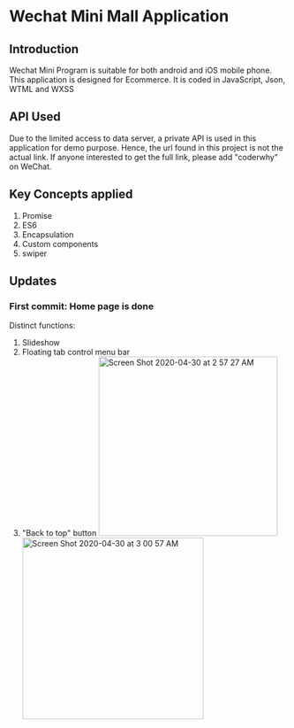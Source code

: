 # Wechat Mini Mall Application
## Introduction
Wechat Mini Program is suitable for both android and iOS mobile phone.
This application is designed for Ecommerce. It is coded in JavaScript, Json, WTML and WXSS

## API Used
Due to the limited access to data server, a private API is used in this application for demo purpose. 
Hence, the url found in this project is not the actual link. If anyone interested to get the full link, please add "coderwhy" on WeChat.

## Key Concepts applied
1. Promise
2. ES6
3. Encapsulation
4. Custom components
5. swiper

## Updates
### First commit: Home page is done
Distinct functions:
1. Slideshow
2. Floating tab control menu bar
3. "Back to top" button
<img width="324" alt="Screen Shot 2020-04-30 at 2 57 27 AM" src="https://user-images.githubusercontent.com/38584966/80624349-e62e3b00-8a8e-11ea-9768-3f82bcbed95a.png"><img width="328" alt="Screen Shot 2020-04-30 at 3 00 57 AM" src="https://user-images.githubusercontent.com/38584966/80624417-fd6d2880-8a8e-11ea-918e-7fd80dddfc57.png">



